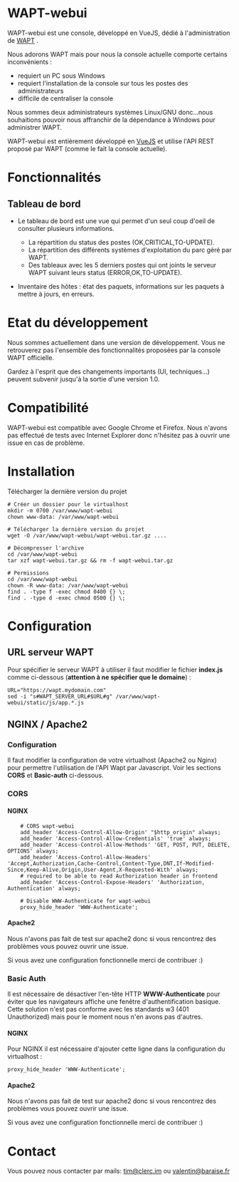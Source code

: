 
# WAPT-webui

WAPT-webui est une console, développé en VueJS, dédié à l'administration de [WAPT](https://github.com/tranquilit/WAPT) .

Nous adorons WAPT mais pour nous la console actuelle comporte certains inconvénients :
* requiert un PC sous Windows
* requiert l'installation de la console sur tous les postes des administrateurs
* difficile de centraliser la console

Nous sommes deux administrateurs systèmes Linux/GNU donc...nous souhaitions pouvoir nous affranchir de la dépendance à Windows pour administrer WAPT.

WAPT-webui est entièrement développé en [VueJS](https://vuejs.org/) et utilise l'API REST proposé par WAPT (comme le fait la console actuelle).

# Fonctionnalités

## Tableau de bord

- Le tableau de bord est une vue qui permet d'un seul coup d'oeil de consulter plusieurs informations.

  - La répartition du status des postes (OK,CRITICAL,TO-UPDATE).
  - La répartition des différents systèmes d'exploitation du parc géré par WAPT.
  - Des tableaux avec les 5 derniers postes qui ont joints le serveur WAPT suivant leurs status (ERROR,OK,TO-UPDATE).

 - Inventaire des hôtes : état des paquets, informations sur les paquets à mettre à jours, en erreurs.

# Etat du développement

Nous sommes actuellement dans une version de développement.
Vous ne retrouverez pas l'ensemble des fonctionnalités proposées par la console WAPT officielle.

Gardez à l'esprit que des changements importants (UI, techniques...) peuvent subvenir jusqu'à la sortie d'une version 1.0.

# Compatibilité
WAPT-webui est compatible avec Google Chrome et Firefox. Nous n'avons pas effectué de tests avec Internet Explorer donc n'hésitez pas à ouvrir une issue en cas de problème.

# Installation

Télécharger la dernière version du projet 

```shell
# Créer un dossier pour le virtualhost
mkdir -m 0700 /var/www/wapt-webui
chown www-data: /var/www/wapt-webui

# Télécharger la dernière version du projet
wget -O /var/www/wapt-webui/wapt-webui.tar.gz ....

# Décompresser l'archive
cd /var/www/wapt-webui
tar xzf wapt-webui.tar.gz && rm -f wapt-webui.tar.gz

# Permissions
cd /var/www/wapt-webui
chown -R www-data: /var/www/wapt-webui
find . -type f -exec chmod 0400 {} \;
find . -type d -exec chmod 0500 {} \;
```

# Configuration

## URL serveur WAPT
Pour spécifier le serveur WAPT à utiliser il faut modifier le fichier **index.js** comme ci-dessous  (**attention à ne spécifier que le domaine**) :

``` shell
URL="https://wapt.mydomain.com"
sed -i "s#WAPT_SERVER_URL#$URL#g" /var/www/wapt-webui/static/js/app.*.js
```

## NGINX / Apache2

### Configuration
Il faut modifier la configuration de votre virtualhost (Apache2 ou Nginx) pour permettre l'utilisation de l'API Wapt par Javascript. Voir les sections **CORS** et **Basic-auth** ci-dessous.

### CORS

#### NGINX

```
    # CORS wapt-webui
    add_header 'Access-Control-Allow-Origin' "$http_origin" always;
    add_header 'Access-Control-Allow-Credentials' 'true' always;
    add_header 'Access-Control-Allow-Methods' 'GET, POST, PUT, DELETE, OPTIONS' always;
    add_header 'Access-Control-Allow-Headers' 'Accept,Authorization,Cache-Control,Content-Type,DNT,If-Modified-Since,Keep-Alive,Origin,User-Agent,X-Requested-With' always;
    # required to be able to read Authorization header in frontend
    add_header 'Access-Control-Expose-Headers' 'Authorization, Authentication' always;
    
    # Disable WWW-Authenticate for wapt-webui
    proxy_hide_header 'WWW-Authenticate';
```

#### Apache2
Nous n'avons pas fait de test sur apache2 donc si vous rencontrez des problèmes vous pouvez ouvrir une issue.

Si vous avez une configuration fonctionnelle merci de contribuer :)

### Basic Auth
Il est nécessaire de désactiver l'en-tête HTTP  **WWW-Authenticate** pour éviter que les navigateurs affiche une fenêtre d'authentification basique. Cette solution n'est pas conforme avec les standards w3  (401 Unauthorized) mais pour le moment nous n'en avons pas d'autres.

#### NGINX
Pour NGINX il est nécessaire d'ajouter cette ligne dans la configuration du virtualhost :

```
proxy_hide_header 'WWW-Authenticate';
```

#### Apache2
Nous n'avons pas fait de test sur apache2 donc si vous rencontrez des problèmes vous pouvez ouvrir une issue.

Si vous avez une configuration fonctionnelle merci de contribuer :)

# Contact
Vous pouvez nous contacter par mails: tim@clerc.im ou valentin@baraise.fr

